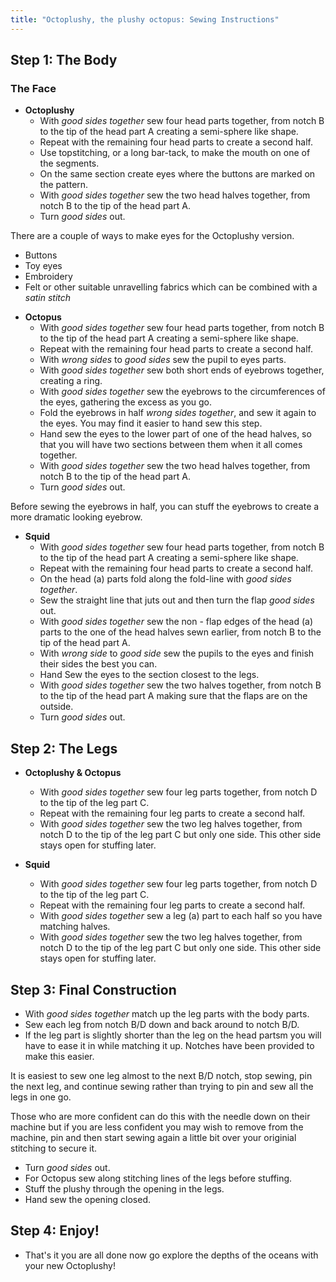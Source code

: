 ```yaml
---
title: "Octoplushy, the plushy octopus: Sewing Instructions"
---
```


## Step 1: The Body

### The Face

- **Octoplushy**
  - With _good sides together_ sew four head parts together, from notch B to the tip of the head part A creating a semi-sphere like shape.
  - Repeat with the remaining four head parts to create a second half.
  - Use topstitching, or a long bar-tack, to make the mouth on one of the segments.
  - On the same section create eyes where the buttons are marked on the pattern.
  - With _good sides together_ sew the two head halves together, from notch B to the tip of the head part A.
  - Turn _good sides_ out.

<Note>

There are a couple of ways to make eyes for the Octoplushy version.
- Buttons
- Toy eyes
- Embroidery
- Felt or other suitable unravelling fabrics which can be combined with a _satin stitch_

</Note>

- **Octopus**
  - With _good sides together_ sew four head parts together, from notch B to the tip of the head part A creating a semi-sphere like shape.
  - Repeat with the remaining four head parts to create a second half.
  - With _wrong sides_ to _good sides_ sew the pupil to eyes parts. 
  - With _good sides together_ sew both short ends of eyebrows together, creating a ring. 
  - With _good sides together_ sew the eyebrows to the circumferences of the eyes, gathering the excess as you go.
  - Fold the eyebrows in half _wrong sides together_, and sew it again to the eyes. You may find it easier to hand sew this step.  
  - Hand sew the eyes to the lower part of one of the head halves, so that you will have two sections between them when it all comes together.
  - With _good sides together_ sew the two head halves together, from notch B to the tip of the head part A.
  - Turn _good sides_ out.

<Note>

Before sewing the eyebrows in half, you can stuff the eyebrows to create a more dramatic looking eyebrow.

</Note>
  
- **Squid**
  - With _good sides together_ sew four head parts together, from notch B to the tip of the head part A creating a semi-sphere like shape.
  - Repeat with the remaining four head parts to create a second half.
  - On the head (a) parts fold along the fold-line with _good sides together_.
  - Sew the straight line that juts out and then turn the flap _good sides_ out. 
  - With _good sides together_ sew the non - flap edges of the head (a) parts to the one of the head halves sewn earlier, from notch B to the tip of the head part A.
  - With _wrong side_ to _good side_ sew the pupils to the eyes and finish their sides the best you can.
  - Hand Sew the eyes to the section closest to the legs.
  - With _good sides together_ sew the two halves together, from notch B to the tip of the head part A making sure that the flaps are on the outside.
  - Turn _good sides_ out.

## Step 2: The Legs

- **Octoplushy & Octopus**
  - With _good sides together_ sew four leg parts together, from notch D to the tip of the leg part C.
  - Repeat with the remaining four leg parts to create a second half.
  - With _good sides together_ sew the two leg halves together, from notch D to the tip of the leg part C but only one side. This other side stays open for
stuffing later. 

- **Squid**
  - With _good sides together_ sew four leg parts together, from notch D to the tip of the leg part C.
  - Repeat with the remaining four leg parts to create a second half. 
  - With _good sides together_ sew a leg (a) part to each half so you have matching halves.
  - With _good sides together_ sew the two leg halves together, from notch D to the tip of the leg part C but only one side. This other side stays open for
stuffing later. 

## Step 3: Final Construction

- With _good sides together_ match up the leg parts with the body parts. 
- Sew each leg from notch B/D down and back around to notch B/D. 
- If the leg part is slightly shorter than the leg on the head partsm you will have to ease it in while matching it up. Notches have been provided to make this easier.

<Tip>

It is easiest to sew one leg almost to the next B/D notch, stop sewing, pin the next leg, and continue sewing rather than trying to pin and sew all the legs in one go. 

Those who are more confident can do this with the needle down on their machine but if you are less confident you may wish to remove from the machine, pin and then start sewing again a little bit over your originial stitching to secure it.
  
</Tip>

- Turn _good sides_ out.
- For Octopus sew along stitching lines of the legs before stuffing.
- Stuff the plushy through the opening in the legs.
- Hand sew the opening closed.

## Step 4: Enjoy!

- That's it you are all done now go explore the depths of the oceans with your new Octoplushy!
